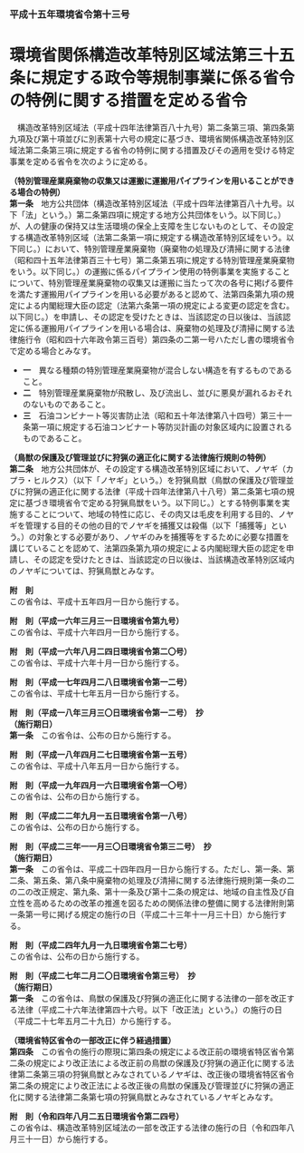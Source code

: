 ### 平成十五年環境省令第十三号  
# 環境省関係構造改革特別区域法第三十五条に規定する政令等規制事業に係る省令の特例に関する措置を定める省令  
　構造改革特別区域法（平成十四年法律第百八十九号）第二条第三項、第四条第九項及び第十項並びに別表第十六号の規定に基づき、環境省関係構造改革特別区域法第二条第三項に規定する省令の特例に関する措置及びその適用を受ける特定事業を定める省令を次のように定める。  
  
**（特別管理産業廃棄物の収集又は運搬に運搬用パイプラインを用いることができる場合の特例）**  
**第一条**　地方公共団体（構造改革特別区域法（平成十四年法律第百八十九号。以下「法」という。）第二条第四項に規定する地方公共団体をいう。以下同じ。）が、人の健康の保持又は生活環境の保全上支障を生じないものとして、その設定する構造改革特別区域（法第二条第一項に規定する構造改革特別区域をいう。以下同じ。）において、特別管理産業廃棄物（廃棄物の処理及び清掃に関する法律（昭和四十五年法律第百三十七号）第二条第五項に規定する特別管理産業廃棄物をいう。以下同じ。）の運搬に係るパイプライン使用の特例事業を実施することについて、特別管理産業廃棄物の収集又は運搬に当たって次の各号に掲げる要件を満たす運搬用パイプラインを用いる必要があると認めて、法第四条第九項の規定による内閣総理大臣の認定（法第六条第一項の規定による変更の認定を含む。以下同じ。）を申請し、その認定を受けたときは、当該認定の日以後は、当該認定に係る運搬用パイプラインを用いる場合は、廃棄物の処理及び清掃に関する法律施行令（昭和四十六年政令第三百号）第四条の二第一号ハただし書の環境省令で定める場合とみなす。  
* **一**　異なる種類の特別管理産業廃棄物が混合しない構造を有するものであること。  
* **二**　特別管理産業廃棄物が飛散し、及び流出し、並びに悪臭が漏れるおそれのないものであること。  
* **三**　石油コンビナート等災害防止法（昭和五十年法律第八十四号）第三十一条第一項に規定する石油コンビナート等防災計画の対象区域内に設置されるものであること。  
  
**（鳥獣の保護及び管理並びに狩猟の適正化に関する法律施行規則の特例）**  
**第二条**　地方公共団体が、その設定する構造改革特別区域において、ノヤギ（カプラ・ヒルクス）（以下「ノヤギ」という。）を狩猟鳥獣（鳥獣の保護及び管理並びに狩猟の適正化に関する法律（平成十四年法律第八十八号）第二条第七項の規定に基づき環境省令で定める狩猟鳥獣をいう。以下同じ。）とする特例事業を実施することについて、地域の特性に応じ、その肉又は毛皮を利用する目的、ノヤギを管理する目的その他の目的でノヤギを捕獲又は殺傷（以下「捕獲等」という。）の対象とする必要があり、ノヤギのみを捕獲等をするために必要な措置を講じていることを認めて、法第四条第九項の規定による内閣総理大臣の認定を申請し、その認定を受けたときは、当該認定の日以後は、当該構造改革特別区域内のノヤギについては、狩猟鳥獣とみなす。  
  
**附　則**  
この省令は、平成十五年四月一日から施行する。  
  
**附　則（平成一六年三月三一日環境省令第九号）**  
この省令は、平成十六年四月一日から施行する。  
  
**附　則（平成一六年八月二四日環境省令第二〇号）**  
この省令は、平成十六年十月一日から施行する。  
  
**附　則（平成一七年四月二八日環境省令第一二号）**  
この省令は、平成十七年五月一日から施行する。  
  
**附　則（平成一八年三月三〇日環境省令第一二号）　抄**  
**（施行期日）**  
**第一条**　この省令は、公布の日から施行する。  
  
**附　則（平成一八年四月二七日環境省令第一五号）**  
この省令は、平成十八年五月一日から施行する。  
  
**附　則（平成一九年四月一六日環境省令第一〇号）**  
この省令は、公布の日から施行する。  
  
**附　則（平成二二年九月一五日環境省令第一八号）**  
この省令は、公布の日から施行する。  
  
**附　則（平成二三年一一月三〇日環境省令第三二号）　抄**  
**（施行期日）**  
**第一条**　この省令は、平成二十四年四月一日から施行する。ただし、第一条、第二条、第五条、第八条中廃棄物の処理及び清掃に関する法律施行規則第一条の二の二の改正規定、第九条、第十一条及び第十二条の規定は、地域の自主性及び自立性を高めるための改革の推進を図るための関係法律の整備に関する法律附則第一条第一号に掲げる規定の施行の日（平成二十三年十一月三十日）から施行する。  
  
**附　則（平成二四年九月一九日環境省令第二七号）**  
この省令は、公布の日から施行する。  
  
**附　則（平成二七年二月二〇日環境省令第三号）　抄**  
**（施行期日）**  
**第一条**　この省令は、鳥獣の保護及び狩猟の適正化に関する法律の一部を改正する法律（平成二十六年法律第四十六号。以下「改正法」という。）の施行の日（平成二十七年五月二十九日）から施行する。  
  
**（環境省特区省令の一部改正に伴う経過措置）**  
**第四条**　この省令の施行の際現に第四条の規定による改正前の環境省特区省令第二条の規定により改正法による改正前の鳥獣の保護及び狩猟の適正化に関する法律第二条第三項の狩猟鳥獣とみなされているノヤギは、改正後の環境省特区省令第二条の規定により改正法による改正後の鳥獣の保護及び管理並びに狩猟の適正化に関する法律第二条第七項の狩猟鳥獣とみなされているノヤギとみなす。  
  
**附　則（令和四年八月二五日環境省令第二四号）**  
この省令は、構造改革特別区域法の一部を改正する法律の施行の日（令和四年八月三十一日）から施行する。  
  
